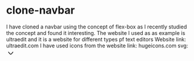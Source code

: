 # clone-navbar
 I have cloned a navbar using the concept of flex-box as I recently studied the concept and found it interesting.
 The website I used as as example is ultraedit and it is a website for different types pf text editors
 Website link: ultraedit.com
 I have used icons from the website link: hugeicons.com
 svg: <svg xmlns="http://www.w3.org/2000/svg" viewBox="0 0 24 24" width="24" height="24" color="#000000" fill="none">
    <path d="M18 9.00005C18 9.00005 13.5811 15 12 15C10.4188 15 6 9 6 9" stroke="currentColor" stroke-width="1.5" stroke-linecap="round" stroke-linejoin="round" />
</svg>




